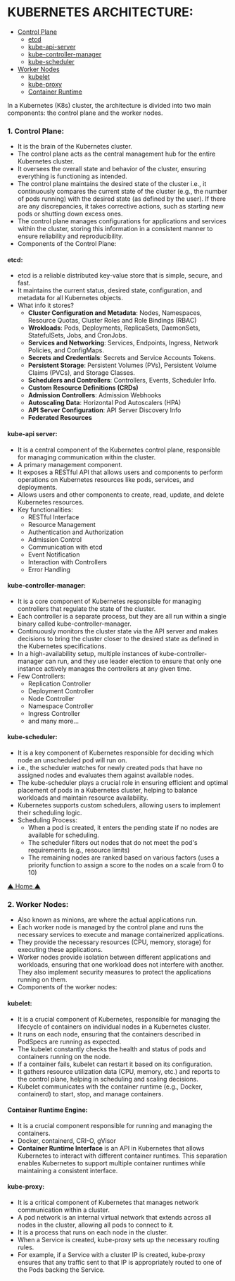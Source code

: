 # KUBERNETES ARCHITECTURE:
<a name="home"></a>
- [ Control Plane ](#1-control-plane)
    - [ etcd ](#etcd)
    - [ kube-api-server ](#kube-api-server)
    - [ kube-controller-manager ](#kube-controller-manager)
    - [ kube-scheduler ](#kube-scheduler)
- [ Worker Nodes ](#2-worker-nodes)
    - [ kubelet ](#kubelet)
    - [ kube-proxy ](#kube-proxy)
    - [ Container Runtime ](#container-runtime-engine)

In a Kubernetes (K8s) cluster, the architecture is divided into two main components: the control plane and the worker nodes.

<a name="control"></a>
### 1. Control Plane:
- It is the brain of the Kubernetes cluster.
- The control plane acts as the central management hub for the entire Kubernetes cluster. 
- It oversees the overall state and behavior of the cluster, ensuring everything is functioning as intended.
- The control plane maintains the desired state of the cluster i.e., it continuously compares the current state of the cluster (e.g., the number of pods running) with the desired state (as defined by the user). If there are any discrepancies, it takes corrective actions, such as starting new pods or shutting down excess ones.
- The control plane manages configurations for applications and services within the cluster, storing this information in a consistent manner to ensure reliability and reproducibility.
- Components of the Control Plane:

<a name="etcd"></a>
#### etcd:
- etcd is a reliable distributed key-value store that is simple, secure, and fast.
- It maintains the current status, desired state, configuration, and metadata for all Kubernetes objects.  
- What info it stores?
    - **Cluster Configuration and Metadata**: Nodes, Namespaces, Resource Quotas, Cluster Roles and Role Bindings (RBAC)
    - **Wrokloads**: Pods, Deployments, ReplicaSets, DaemonSets, StatefulSets, Jobs, and CronJobs.
    - **Services and Networking**: Services, Endpoints, Ingress, Network Policies, and ConfigMaps.
    - **Secrets and Credentials**: Secrets and Service Accounts Tokens.
    - **Persistent Storage**: Persistent Volumes (PVs), Persistent Volume Claims (PVCs), and Storage Classes.
    - **Schedulers and Controllers**: Controllers, Events, Scheduler Info.
    - **Custom Resource Definitions (CRDs)**
    - **Admission Controllers**: Admission Webhooks
    - **Autoscaling Data**: Horizontal Pod Autoscalers (HPA)
    - **API Server Configuration**: API Server Discovery Info
    - **Federated Resources**

<a name="kubeapiserver"></a>
#### kube-api server:
- It is a central component of the Kubernetes control plane, responsible for managing communication within the cluster.
- A primary management component.
- It exposes a RESTful API that allows users and components to perform operations on Kubernetes resources like pods, services, and deployments.
- Allows users and other components to create, read, update, and delete Kubernetes resources.
- Key functionalities: 
    - RESTful Interface
    - Resource Management
    - Authentication and Authorization
    - Admission Control
    - Communication with etcd
    - Event Notification
    - Interaction with Controllers
    - Error Handling

<a name="kubecontrollermanager"></a>
#### kube-controller-manager:
- It is a core component of Kubernetes responsible for managing controllers that regulate the state of the cluster. 
- Each controller is a separate process, but they are all run within a single binary called kube-controller-manager.
- Continuously monitors the cluster state via the API server and makes decisions to bring the cluster closer to the desired state as defined in the Kubernetes specifications.
- In a high-availability setup, multiple instances of kube-controller-manager can run, and they use leader election to ensure that only one instance actively manages the controllers at any given time.
- Few Controllers: 
    - Replication Controller
    - Deployment Controller
    - Node Controller
    - Namespace Controller
    - Ingress Controller
    - and many more...
    
<a name="kubescheduler"></a>
#### kube-scheduler:
- It is a key component of Kubernetes responsible for deciding which node an unscheduled pod will run on.
- i.e., the scheduler watches for newly created pods that have no assigned nodes and evaluates them against available nodes.
- The kube-scheduler plays a crucial role in ensuring efficient and optimal placement of pods in a Kubernetes cluster, helping to balance workloads and maintain resource availability.
- Kubernetes supports custom schedulers, allowing users to implement their scheduling logic.
- Scheduling Process:
    - When a pod is created, it enters the pending state if no nodes are available for scheduling.
    - The scheduler filters out nodes that do not meet the pod's requirements (e.g., resource limits)
    - The remaining nodes are ranked based on various factors (uses a priority function to assign a score to the nodes on a scale from 0 to 10)
    
[ ▲ Home ▲ ](#kubernetes-architecture)

<a name="worker"></a>  
### 2. Worker Nodes:
- Also known as minions, are where the actual applications run.
- Each worker node is managed by the control plane and runs the necessary services to execute and manage containerized applications.
- They provide the necessary resources (CPU, memory, storage) for executing these applications.
- Worker nodes provide isolation between different applications and workloads, ensuring that one workload does not interfere with another. They also implement security measures to protect the applications running on them.
- Components of the worker nodes:

<a name="kubelet"></a>
#### kubelet:
- It is a crucial component of Kubernetes, responsible for managing the lifecycle of containers on individual nodes in a Kubernetes cluster. 
- It runs on each node, ensuring that the containers described in PodSpecs are running as expected.
- The kubelet constantly checks the health and status of pods and containers running on the node. 
- If a container fails, kubelet can restart it based on its configuration.
- It gathers resource utilization data (CPU, memory, etc.) and reports to the control plane, helping in scheduling and scaling decisions.
- Kubelet communicates with the container runtime (e.g., Docker, containerd) to start, stop, and manage containers.

<a name="containerruntime"></a>
#### Container Runtime Engine:
- It is a crucial component responsible for running and managing the containers.
- Docker, containerd, CRI-O, gVisor
- **Container Runtime Interface** is an API in Kubernetes that allows Kubernetes to interact with different container runtimes. This separation enables Kubernetes to support multiple container runtimes while maintaining a consistent interface.

<a name="kubeproxy"></a>
#### kube-proxy:
- It is a critical component of Kubernetes that manages network communication within a cluster.
- A pod network is an internal virtual network that extends across all nodes in the cluster, allowing all pods to connect to it.
- It is a process that runs on each node in the cluster.
- When a Service is created, kube-proxy sets up the necessary routing rules. 
- For example, if a Service with a cluster IP is created, kube-proxy ensures that any traffic sent to that IP is appropriately routed to one of the Pods backing the Service.